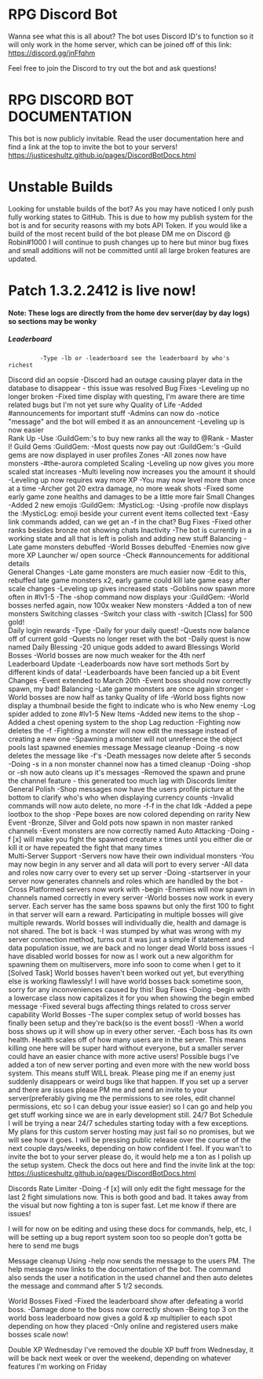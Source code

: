 # RPG Discord Bot

Wanna see what this is all about? 
The bot uses Discord ID's to function so it will only work in the home server, which can be joined off of this link:
https://discord.gg/jnFfqhm

Feel free to join the Discord to try out the bot and ask questions!

# RPG DISCORD BOT DOCUMENTATION

This bot is now publicly invitable. Read the user documentation here and find a link at the top to invite the bot to your servers!
https://justiceshultz.github.io/pages/DiscordBotDocs.html

# Unstable Builds
Looking for unstable builds of the bot? As you may have noticed I only push fully working states to GitHub. This is due to how my publish system for the bot is and for security reasons with my bots API Token. If you would like a build of the most recent build of the bot please DM me on Discord @ Robin#1000
I will continue to push changes up to here but minor bug fixes and small additions will not be committed until all large broken features are updated.



# Patch 1.3.2.2412 is live now! 
#### Note: These logs are directly from the home dev server(day by day logs) so sections may be wonky
##### Leaderboard
             -Type -lb or -leaderboard see the leaderboard by who's richest
Discord did an oopsie
             -Discord had an outage causing player data in the database to disappear - this issue was resolved
Bug Fixes
             -Leveling up no longer broken 
             -Fixed time display with questing, I'm aware there are time related bugs but I'm not yet sure why
Quality of Life
             -Added #announcements for important stuff
             -Admins can now do -notice "message" and the bot will embed it as an announcement
             -Leveling up is now easier          
Rank Up
            -Use :GuildGem:'s to buy new ranks all the way to @Rank - Master I!
Guild Gems :GuildGem: 
            -Most quests now pay out :GuildGem:'s
            -Guild gems are now displayed in user profiles
Zones
            -All zones now have monsters
            -#the-aurora completed
Scaling
            -Leveling up now gives you more scaled stat increases
            -Multi leveling now increases you the amount it should
            -Leveling up now requires way more XP
            -You may now level more than once at a time
            -Archer got 20 extra damage, no more weak shots
            -Fixed some early game zone healths and damages to be a little more fair
Small Changes
            -Added 2 new emojis :GuildGem: :MysticLog: 
            -Using -profile now displays the :MysticLog: emoji beside your current event items collected text
            -Easy link commands added, can we get an -f in the chat?
Bug Fixes
            -Fixed other ranks besides bronze not showing chats
Inactivity
            -The bot is currently in a working state and all that is left is polish and adding new stuff
Balancing
            -Late game monsters debuffed
            -World Bosses debuffed
            -Enemies now give more XP
Launcher w/ open source
            -Check #announcements for additional details          
General Changes
            -Late game monsters are much easier now
            -Edit to this, rebuffed late game monsters x2, early game could kill late game easy after scale changes
            -Leveling up gives increased stats
            -Goblins now spawn more often in #lv1-5 
            -The -shop command now displays your :GuildGem: 
            -World bosses nerfed again, now 100x weaker
New monsters
            -Added a ton of new monsters
Switching classes
            -Switch your class with -switch [Class] for 500 gold!        
Daily login rewards
            -Type -Daily for your daily quest!
            -Quests now balance off of current gold
            -Quests no longer reset with the bot
            -Daily quest is now named Daily Blessing
            -20 unique gods added to award Blessings
World Bosses
            -World bosses are now much weaker for the 4th nerf     
Leaderboard Update
            -Leaderboards now have sort methods
                      Sort by different kinds of data!
            -Leaderboards have been fancied up a bit
Event Changes
            -Event extended to March 20th
            -Event boss should now correctly spawn, my bad!
Balancing
            -Late game monsters are once again stronger
            -World bosses are now half as tanky
Quality of life
            -World boss fights now display a thumbnail beside the fight to indicate who is who
New enemy
            -Log spider added to zone #lv1-5 
New Items
            -Added new items to the shop
            -Added a chest opening system to the shop
Lag reduction
            -Fighting now deletes the -f
            -Fighting a monster will now edit the message instead of creating a new one
            -Spawning a monster will not unreference the object pools last spawned enemies message
Message cleanup
            -Doing -s now deletes the message like -f's
            -Death messages now delete after 5 seconds
            -Doing -s in a non monster channel now has a timed cleanup
            -Doing -shop or -sh now auto cleans up it's messages
            -Removed the spawn and prune the channel feature - this generated too much lag with Discords limiter
General Polish
            -Shop messages now have the users profile picture at the bottom to clarify who's who when displaying currency counts
            -Invalid commands will now auto delete, no more -f-f in the chat
Idk
            -Added a pepe lootbox to the shop
            -Pepe boxes are now colored depending on rarity
New Event
            -Bronze, Silver and Gold pots now spawn in non master ranked channels
            -Event monsters are now correctly named
Auto Attacking
            -Doing -f [x] will make you fight the spawned creature x times until you either die or kill it or have repeated the fight that many times         
Multi-Server Support
            -Servers now have their own individual monsters
            -You may now begin in any server and all data will port to every server
            -All data and roles now carry over to every set up server
            -Doing -startserver in your server now generates channels and roles which are handled by the bot
            -Cross Platformed servers now work with -begin
             -Enemies will now spawn in channels named correctly in every server
            -World bosses now work in every server. Each server has the same boss spawns but only the first 100 to fight in that server will earn a reward. Participating in multiple bosses will give multiple rewards. World bosses will individually die, health and damage is not shared.
The bot is back
            -I was stumped by what was wrong with my server connection method, turns out it was just a simple if statement and data population issue, we are back and no longer dead
World boss issues
            -I have disabled world bosses for now as I work out a new algorithm for spawning them on multiservers, more info soon to come when I get to it
[Solved Task] World bosses haven't been worked out yet, but everything else is working flawlessly! I will have world bosses back sometime soon, sorry for any inconveniences caused by this!
Bug Fixes
            -Doing -begin with a lowercase class now capitalizes it for you when showing the begin embed message
            -Fixed several bugs affecting things related to cross server capability
World Bosses
            -The super complex setup of world bosses has finally been setup and they're back(so is the event boss!)
            -When a world boss shows up it will show up in every other server.
            -Each boss has its own health. Health scales off of how many users are in the server. This means killing one here will be super hard without everyone, but a smaller server could have an easier chance with more active users!
Possible bugs
I've added a ton of new server porting and even more with the new world boss system. This means stuff WILL break. Please ping me if an enemy just suddenly disappears or weird bugs like that happen. If you set up a server and there are issues please PM me and send an invite to your server(preferably giving me the permissions to see roles, edit channel permissions, etc so I can debug your issue easier) so I can go and help you get stuff working since we are in early development still.
24/7 Bot Schedule
I will be trying a near 24/7 schedules starting today with a few exceptions. My plans for this custom server hosting may just fail so no promises, but we will see how it goes. I will be pressing public release over the course of the next couple days/weeks, depending on how confident I feel. If you wan't to invite the bot to your server please do, it would help me a ton as I polish up the setup system. Check the docs out here and find the invite link at the top: https://justiceshultz.github.io/pages/DiscordBotDocs.html

Discords Rate Limiter
            -Doing -f [x] will only edit the fight message for the last 2 fight simulations now. This is both good and bad. It takes away from the visual but now fighting a ton is super fast. Let me know if there are issues!

I will for now on be editing and using these docs for commands, help, etc, I will be setting up a bug report system soon too so people don't gotta be here to send me bugs

Message cleanup
Using -help now sends the message to the users PM. The help message now links to the documentation of the bot. The command also sends the user a notification in the used channel and then auto deletes the message and command after 5 1/2 seconds.

World Bosses Fixed
            -Fixed the leaderboard show after defeating a world boss.
            -Damage done to the boss now correctly shown
            -Being top 3 on the world boss leaderboard now gives a gold & xp multiplier to each spot depending on how they placed
            -Only online and registered users make bosses scale now!

Double XP Wednesday
I've removed the double XP buff from Wednesday, it will be back next week or over the weekend, depending on whatever features I'm working on Friday
